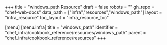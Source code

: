 +++
title = "windows_path Resource"
draft = false
robots = ""
gh_repo = "chef-web-docs"
data_path = ["infra","resources","windows_path"]
layout = "infra_resource"
toc_layout = "infra_resource_toc"

[menu]
  [menu.infra]
    title = "windows_path"
    identifier = "chef_infra/cookbook_reference/resources/windows_path"
    parent = "chef_infra/cookbook_reference/resources"
+++

<!-- The contents of this page are automatically generated from the windows_path.yaml file in the data directory. -->
<!-- To suggest a change, edit the https://github.com/chef/chef/blob/master/lib/chef/resource/windows_path.rb file
      and submit a pull request to the https://github.com/chef/chef repository. -->

